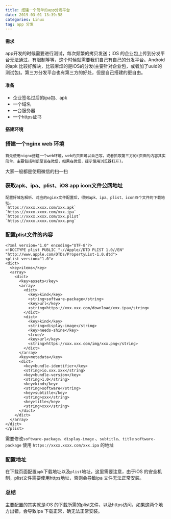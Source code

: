 ```yaml
---
title: 搭建一个简单的app分发平台
date: 2019-03-01 13:39:58
categories: Linux
tag: app 分发
---
```

#### 需求
   app开发的时候需要进行测试，每次频繁的拷贝发送；iOS 的企业包上传到分发平台无法通过，有限制等等，这个时候就需要我们自己有自己的分发平台。Android的apk
比较好解决，比较麻烦的是iOS的分发(主要针对企业包，或者加了uuid的测试包)。第三方分发平台也有第三方的好处，但是自己搭建的更自由。<!-- more -->
#### 准备
   - 企业签名过后的ipa包、apk
   - 一个域名
   - 一台服务器
   - 一个https证书
#### 搭建环境
### 搭建一个nginx web 环境
    首先使用nignx搭建一个web环境，web的页面可以自己写，或者抓取第三方的(页面的内容其实简单，主要包括判断是否在微信，如果在微信，提示使用浏览器打开)。
大家一般都是使用微信的扫一扫
### 获取apk、ipa、plist、iOS app icon文件公网地址
    配置好域名解析、对应的nginx文件配置后，得到apk、ipa、plist、icon四个文件的下载地址。
    `https://xxxx.xxxx.com/xxx.apk`
    `https://xxxx.xxxx.com/xxx.ipa`
    `https://xxxx.xxxx.com/xxx.plist`
    `https://xxxx.xxxx.com/xxx.png`

### 配置plist文件的内容
``` plist 文件
<?xml version="1.0" encoding="UTF-8"?>
<!DOCTYPE plist PUBLIC "-//Apple//DTD PLIST 1.0//EN" "http://www.apple.com/DTDs/PropertyList-1.0.dtd">
<plist version="1.0">
<dict>
  <key>items</key>
  <array>
    <dict>
      <key>assets</key>
      <array>
        <dict>
          <key>kind</key>
          <string>software-package</string>
          <key>url</key>
          <string>https://xxx.xxx.com/download/xxx.ipa</string>
        </dict>
        <dict>
          <key>kind</key>
          <string>display-image</string>
          <key>needs-shine</key>
          <true/>
          <key>url</key>
          <string>https://xxx.xxx.com/img/xxx.png</string>
        </dict>
      </array>
      <key>metadata</key>
      <dict>
        <key>bundle-identifier</key>
        <string>io.xxx.xxx</string>
        <key>bundle-version</key>
        <string>1.0</string>
        <key>kind</key>
        <string>software</string>
        <key>subtitle</key>
        <string>xxx</string>
        <key>title</key>
        <string>xxx</string>
      </dict>
    </dict>
  </array>
</dict>
</plist>

```
需要修改`software-package`、`display-image` 、`subtitle`、`title`
`software-package` 使用 `https://xxxx.xxxx.com/xxx.ipa` 的地址
### 配置地址
在下载页面配置`apk`下载地址以及`plist`地址，这里需要注意，由于iOS 的安全机制，plist文件需要使用https地址，否则会导致ipa 文件无法正常安装。
### 总结
主要配置的其实就是iOS 的下载所需的plist文件，以及https访问，如果这两个地方出错，会导致ipa 下载正常，确无法正常安装。
